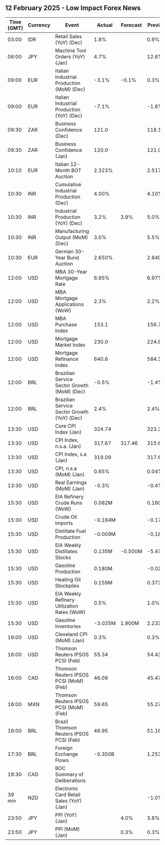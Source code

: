 ## 12 February 2025 - Low Impact Forex News

| Time (GMT) | Currency | Event | Actual | Forecast | Previous |
|------|----------|-------|--------|----------|----------|
| 03:00 | IDR | Retail Sales (YoY) (Dec) | 1.8% |  | 0.9% |
| 06:00 | JPY | Machine Tool Orders (YoY) (Jan) | 4.7% |  | 12.6% |
| 09:00 | EUR | Italian Industrial Production (MoM) (Dec) | -3.1% | -0.1% | 0.3% |
| 09:00 | EUR | Italian Industrial Production (YoY) (Dec) | -7.1% |  | -1.6% |
| 09:30 | ZAR | Business Confidence (Dec) | 121.0 |  | 118.1 |
| 09:30 | ZAR | Business Confidence (Jan) | 120.0 |  | 121.0 |
| 10:10 | EUR | Italian 12-Month BOT Auction | 2.323% |  | 2.517% |
| 10:30 | INR | Cumulative Industrial Production (Dec) | 4.00% |  | 4.10% |
| 10:30 | INR | Industrial Production (YoY) (Dec) | 3.2% | 3.9% | 5.0% |
| 10:30 | INR | Manufacturing Output (MoM) (Dec) | 3.0% |  | 5.5% |
| 10:30 | EUR | German 30-Year Bund Auction | 2.650% |  | 2.840% |
| 12:00 | USD | MBA 30-Year Mortgage Rate | 6.95% |  | 6.97% |
| 12:00 | USD | MBA Mortgage Applications (WoW) | 2.3% |  | 2.2% |
| 12:00 | USD | MBA Purchase Index | 153.1 |  | 156.7 |
| 12:00 | USD | Mortgage Market Index | 230.0 |  | 224.8 |
| 12:00 | USD | Mortgage Refinance Index | 640.6 |  | 584.3 |
| 12:00 | BRL | Brazilian Service Sector Growth (MoM) (Dec) | -0.5% |  | -1.4% |
| 12:00 | BRL | Brazilian Service Sector Growth (YoY) (Dec) | 2.4% |  | 2.4% |
| 13:30 | USD | Core CPI Index (Jan) | 324.74 |  | 323.30 |
| 13:30 | USD | CPI Index, n.s.a. (Jan) | 317.67 | 317.46 | 315.61 |
| 13:30 | USD | CPI Index, s.a (Jan) | 319.09 |  | 317.60 |
| 13:30 | USD | CPI, n.s.a (MoM) (Jan) | 0.65% |  | 0.04% |
| 13:30 | USD | Real Earnings (MoM) (Jan) | -0.3% |  | -0.4% |
| 15:30 | USD | EIA Refinery Crude Runs (WoW) | 0.082M |  | 0.160M |
| 15:30 | USD | Crude Oil Imports | -0.184M |  | -0.178M |
| 15:30 | USD | Distillate Fuel Production | -0.009M |  | -0.186M |
| 15:30 | USD | EIA Weekly Distillates Stocks | 0.135M | -0.500M | -5.471M |
| 15:30 | USD | Gasoline Production | 0.180M |  | -0.027M |
| 15:30 | USD | Heating Oil Stockpiles | 0.159M |  | 0.373M |
| 15:30 | USD | EIA Weekly Refinery Utilization Rates (WoW) | 0.5% |  | 1.0% |
| 15:30 | USD | Gasoline Inventories | -3.035M | 1.900M | 2.233M |
| 16:00 | USD | Cleveland CPI (MoM) (Jan) | 0.3% |  | 0.3% |
| 16:00 | USD | Thomson Reuters IPSOS PCSI (Feb) | 55.34 |  | 54.43 |
| 16:00 | CAD | Thomson Reuters IPSOS PCSI (MoM) (Feb) | 46.09 |  | 45.47 |
| 16:00 | MXN | Thomson Reuters IPSOS PCSI (MoM) (Feb) | 59.65 |  | 55.27 |
| 16:00 | BRL | Brazil Thomson Reuters IPSOS PCSI (Feb) | 48.95 |  | 51.16 |
| 17:30 | BRL | Foreign Exchange Flows | -0.350B |  | 1.253B |
| 18:30 | CAD | BOC Summary of Deliberations |  |  |  |
| 39 min | NZD | Electronic Card Retail Sales (YoY) (Jan) |  |  | -1.0% |
| 23:50 | JPY | PPI (YoY) (Jan) |  | 4.0% | 3.8% |
| 23:50 | JPY | PPI (MoM) (Jan) |  | 0.3% | 0.3% |
